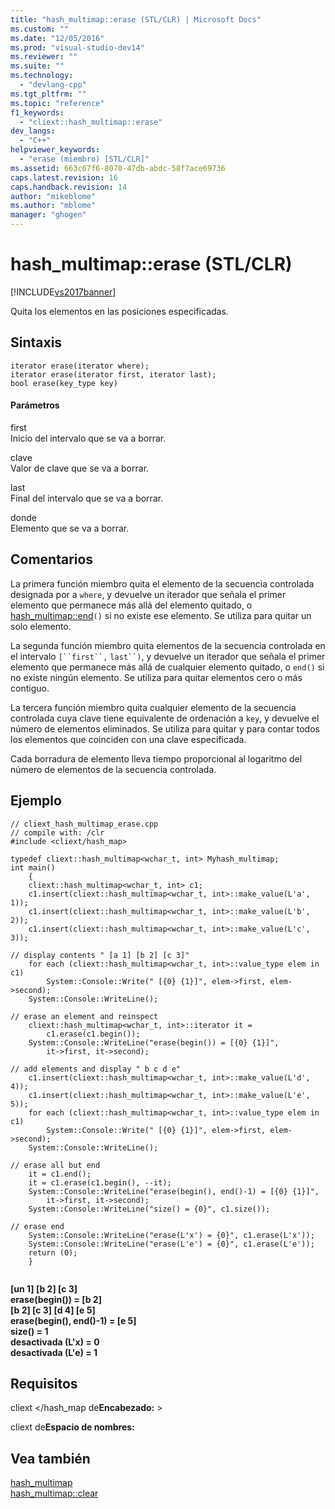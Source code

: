 ```yaml
---
title: "hash_multimap::erase (STL/CLR) | Microsoft Docs"
ms.custom: ""
ms.date: "12/05/2016"
ms.prod: "visual-studio-dev14"
ms.reviewer: ""
ms.suite: ""
ms.technology: 
  - "devlang-cpp"
ms.tgt_pltfrm: ""
ms.topic: "reference"
f1_keywords: 
  - "cliext::hash_multimap::erase"
dev_langs: 
  - "C++"
helpviewer_keywords: 
  - "erase (miembro) [STL/CLR]"
ms.assetid: 663c67f6-8070-47db-abdc-58f7ace69736
caps.latest.revision: 16
caps.handback.revision: 14
author: "mikeblome"
ms.author: "mblome"
manager: "ghogen"
---
```

# hash_multimap::erase (STL/CLR)
[!INCLUDE[vs2017banner](../assembler/inline/includes/vs2017banner.md)]

Quita los elementos en las posiciones especificadas.  
  
## Sintaxis  
  
```  
iterator erase(iterator where);  
iterator erase(iterator first, iterator last);  
bool erase(key_type key)  
```  
  
#### Parámetros  
 first  
 Inicio del intervalo que se va a borrar.  
  
 clave  
 Valor de clave que se va a borrar.  
  
 last  
 Final del intervalo que se va a borrar.  
  
 donde  
 Elemento que se va a borrar.  
  
## Comentarios  
 La primera función miembro quita el elemento de la secuencia controlada designada por a `where`, y devuelve un iterador que señala el primer elemento que permanece más allá del elemento quitado, o [hash\_multimap::end](../dotnet/hash-multimap-end-stl-clr.md)`()` si no existe ese elemento.  Se utiliza para quitar un solo elemento.  
  
 La segunda función miembro quita elementos de la secuencia controlada en el intervalo `[``first``,` `last``)`, y devuelve un iterador que señala el primer elemento que permanece más allá de cualquier elemento quitado, o `end()` si no existe ningún elemento.  Se utiliza para quitar elementos cero o más contiguo.  
  
 La tercera función miembro quita cualquier elemento de la secuencia controlada cuya clave tiene equivalente de ordenación a `key`, y devuelve el número de elementos eliminados.  Se utiliza para quitar y para contar todos los elementos que coinciden con una clave especificada.  
  
 Cada borradura de elemento lleva tiempo proporcional al logaritmo del número de elementos de la secuencia controlada.  
  
## Ejemplo  
  
```  
// cliext_hash_multimap_erase.cpp   
// compile with: /clr   
#include <cliext/hash_map>   
  
typedef cliext::hash_multimap<wchar_t, int> Myhash_multimap;   
int main()   
    {   
    cliext::hash_multimap<wchar_t, int> c1;   
    c1.insert(cliext::hash_multimap<wchar_t, int>::make_value(L'a', 1));   
    c1.insert(cliext::hash_multimap<wchar_t, int>::make_value(L'b', 2));   
    c1.insert(cliext::hash_multimap<wchar_t, int>::make_value(L'c', 3));   
  
// display contents " [a 1] [b 2] [c 3]"   
    for each (cliext::hash_multimap<wchar_t, int>::value_type elem in c1)   
        System::Console::Write(" [{0} {1}]", elem->first, elem->second);   
    System::Console::WriteLine();   
  
// erase an element and reinspect   
    cliext::hash_multimap<wchar_t, int>::iterator it =   
        c1.erase(c1.begin());   
    System::Console::WriteLine("erase(begin()) = [{0} {1}]",   
        it->first, it->second);   
  
// add elements and display " b c d e"   
    c1.insert(cliext::hash_multimap<wchar_t, int>::make_value(L'd', 4));   
    c1.insert(cliext::hash_multimap<wchar_t, int>::make_value(L'e', 5));   
    for each (cliext::hash_multimap<wchar_t, int>::value_type elem in c1)   
        System::Console::Write(" [{0} {1}]", elem->first, elem->second);   
    System::Console::WriteLine();   
  
// erase all but end   
    it = c1.end();   
    it = c1.erase(c1.begin(), --it);   
    System::Console::WriteLine("erase(begin(), end()-1) = [{0} {1}]",   
        it->first, it->second);   
    System::Console::WriteLine("size() = {0}", c1.size());   
  
// erase end   
    System::Console::WriteLine("erase(L'x') = {0}", c1.erase(L'x'));   
    System::Console::WriteLine("erase(L'e') = {0}", c1.erase(L'e'));   
    return (0);   
    }  
  
```  
  
  **\[un 1\] \[b 2\] \[c 3\]**  
**erase\(begin\(\)\) \= \[b 2\]**  
 **\[b 2\] \[c 3\] \[d 4\] \[e 5\]**  
**erase\(begin\(\), end\(\)\-1\) \= \[e 5\]**  
**size\(\) \= 1**  
**desactivada \(L'x\) \= 0**  
**desactivada \(L'e\) \= 1**   
## Requisitos  
 cliext \<\/hash\_map de**Encabezado:** \>  
  
 cliext de**Espacio de nombres:**  
  
## Vea también  
 [hash\_multimap](../dotnet/hash-multimap-stl-clr.md)   
 [hash\_multimap::clear](../dotnet/hash-multimap-clear-stl-clr.md)